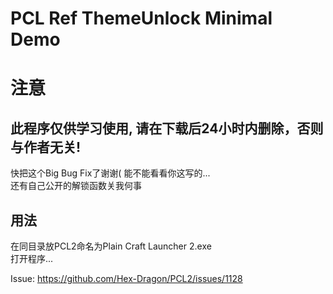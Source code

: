 # PCL Ref ThemeUnlock Minimal Demo

# 注意
## 此程序仅供学习使用, 请在下载后24小时内删除，否则与作者无关!


快把这个Big Bug Fix了谢谢(
能不能看看你这写的...  
还有自己公开的解锁函数关我何事  

## 用法
在同目录放PCL2命名为Plain Craft Launcher 2.exe  
打开程序...  
  
  
  Issue: https://github.com/Hex-Dragon/PCL2/issues/1128
